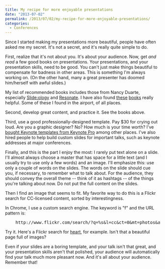 ```yaml
---
title: My recipe for more enjoyable presentations
date: "2013-07-02"
permalink: /2013/07/02/my-recipe-for-more-enjoyable-presentations/
categories:
  - Conferences
---
```

Since I started making my presentations more beautiful, people have often asked me my secret. It's not a secret, and it's really quite simple to do.

First, realize that it's not about you. It's about your audience. Now, get *and read* a few good books on presentations. Your presentations, and your presentation skills, need to be good. You can't just make things beautiful to compensate for badness in other areas. This is something I'm always working on. (On the other hand, many a great presenter has doomed him/herself with awful slides.)

My list of recommended books includes those from Nancy Duarte, especially [Slide:ology][1] and [Resonate][2]. I have also found [these][3] [books][4] really helpful. Some of these I found in the airport, of all places.

Second, develop great content, and practice it. See the books above.

Third, use a good professionally-designed template. Pay $30 for crying out loud. Are you a graphic designer? No? How much is your time worth? I've [bought Keynote templates from Keynote Pro][5] among other places. I've also hired people to help build custom slides for important talks, such as keynote addresses at major conferences.

Finally, and this is the part I enjoy the most: I rarely put text alone on a slide. I'll almost always choose a master that has space for a little text (and I usually try to use only a few words) and an image. I'll emphasize this: use only a couple of words on the slides. The words on the slide should cue you, if necessary, to remember what to talk about. For the audience, they should convey the overall theme -- think of it as hashtags -- of the things you're talking about now. Do not put the full content on the slides.

Then I find an image that seems to fit. My favorite way to do this is a Flickr search for CC-licensed content, sorted by interestingness.

In Chrome, I use a custom search engine. The keyword is "f" and the URL pattern is:

<pre>
	http://www.flickr.com/search/?q=%s&#038;l=cc&#038;ct=0&#038;mt=photos&#038;adv=1&#038;s=int
</pre>

Try it. Here's a Flickr search for [heart][6], for example. Isn't that a beautiful page full of images?

Even if your slides are a boring template, and your talk isn't that great, and your presentation skills aren't that polished, your audience will automatically find your talk much more pleasant now. And it's all about your audience. Remember that!

 [1]: http://www.amazon.com/slide-ology-Science-Creating-Presentations/dp/0596522347/?tag=xaprb-20
 [2]: http://www.amazon.com/Resonate-Present-Stories-Transform-Audiences/dp/0470632011/?tag=xaprb-20
 [3]: http://www.amazon.com/TJ-Walkers-Secret-Foolproof-Presentations/dp/1929774885/?tag=xaprb-20
 [4]: http://www.amazon.com/Confessions-Public-Speaker-English/dp/1449301959/?tag=xaprb-20
 [5]: http://www.keynotepro.com/
 [6]: http://www.flickr.com/search/?q=heart&#038;l=cc&#038;ct=0&#038;mt=photos&#038;adv=1&#038;s=int

